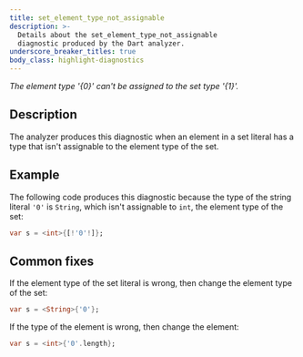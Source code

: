```yaml
---
title: set_element_type_not_assignable
description: >-
  Details about the set_element_type_not_assignable
  diagnostic produced by the Dart analyzer.
underscore_breaker_titles: true
body_class: highlight-diagnostics
---
```


_The element type '{0}' can't be assigned to the set type '{1}'._

## Description

The analyzer produces this diagnostic when an element in a set literal has
a type that isn't assignable to the element type of the set.

## Example

The following code produces this diagnostic because the type of the string
literal `'0'` is `String`, which isn't assignable to `int`, the element
type of the set:

```dart
var s = <int>{[!'0'!]};
```

## Common fixes

If the element type of the set literal is wrong, then change the element
type of the set:

```dart
var s = <String>{'0'};
```

If the type of the element is wrong, then change the element:

```dart
var s = <int>{'0'.length};
```
